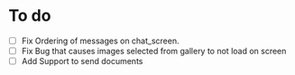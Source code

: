 # To do
 - [ ] Fix Ordering of messages on chat_screen.
 - [ ] Fix Bug that causes images selected from gallery to not load on screen
 - [ ] Add Support to send documents
